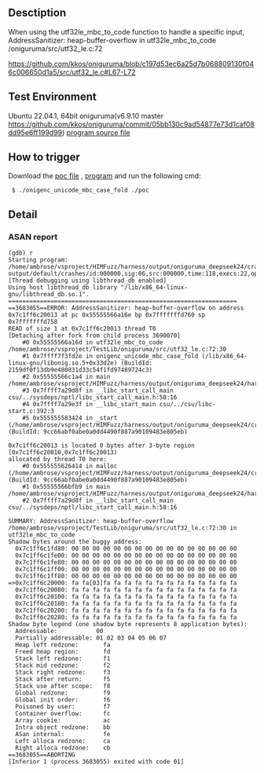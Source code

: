 ## Desctiption
When using the utf32le_mbc_to_code function to handle a specific input, AddressSanitizer: heap-buffer-overflow in utf32le_mbc_to_code /oniguruma/src/utf32_le.c:72

https://github.com/kkos/oniguruma/blob/c197d53ec6a25d7b068809130f046c006650d1a5/src/utf32_le.c#L67-L72

## Test Environment
Ubuntu 22.04.1, 64bit
oniguruma(v6.9.10 master https://github.com/kkos/oniguruma/commit/05bb130c9ad54877e73d1caf08dd95e6ff199d99)
[program source file](https://github.com/ambrosecm/pocs/blob/main/oniguruma/utf32le_mbc_to_code/onigenc_unicode_mbc_case_fold.c)

## How to trigger
Download the [poc file](https://github.com/ambrosecm/pocs/blob/main/oniguruma/utf32le_mbc_to_code/poc) , [program](https://github.com/ambrosecm/pocs/blob/main/oniguruma/utf32le_mbc_to_code/onigenc_unicode_mbc_case_fold) and run the following cmd:
```
 $ ./onigenc_unicode_mbc_case_fold ./poc
```

## Detail
### ASAN report
```
(gdb) r
Starting program: /home/ambrose/vsproject/HIMFuzz/harness/output/oniguruma_deepseek24/crashes/utf32_le.c/utf32le_mbc_case_fold/onigenc_unicode_mbc_case_fold/onigenc_unicode_mbc_case_fold output/default/crashes/id:000000,sig:06,src:000000,time:118,execs:22,op:havoc,rep:12
[Thread debugging using libthread_db enabled]
Using host libthread_db library "/lib/x86_64-linux-gnu/libthread_db.so.1".
=================================================================
==3683055==ERROR: AddressSanitizer: heap-buffer-overflow on address 0x7c1ff6c20013 at pc 0x55555566a16e bp 0x7fffffffd760 sp 0x7fffffffd758
READ of size 1 at 0x7c1ff6c20013 thread T0
[Detaching after fork from child process 3690070]
    #0 0x55555566a16d in utf32le_mbc_to_code /home/ambrose/vsproject/TestLib/oniguruma/src/utf32_le.c:72:30
    #1 0x7ffff7f3fd2e in onigenc_unicode_mbc_case_fold (/lib/x86_64-linux-gnu/libonig.so.5+0x33d2e) (BuildId: 2159df0f13db9e480831d33c54f1fd97489724c3)
    #2 0x55555566c1a4 in main /home/ambrose/vsproject/HIMFuzz/harness/output/oniguruma_deepseek24/harness/code/utf32_le.c/utf32le_mbc_case_fold/onigenc_unicode_mbc_case_fold.c:46:18
    #3 0x7ffff7a29d8f in __libc_start_call_main csu/../sysdeps/nptl/libc_start_call_main.h:58:16
    #4 0x7ffff7a29e3f in __libc_start_main csu/../csu/libc-start.c:392:3
    #5 0x555555583424 in _start (/home/ambrose/vsproject/HIMFuzz/harness/output/oniguruma_deepseek24/crashes/utf32_le.c/utf32le_mbc_case_fold/onigenc_unicode_mbc_case_fold/onigenc_unicode_mbc_case_fold+0x2f424) (BuildId: 9cc66abf0abe0a0dd4490f887a90109483e805eb)

0x7c1ff6c20013 is located 0 bytes after 3-byte region [0x7c1ff6c20010,0x7c1ff6c20013)
allocated by thread T0 here:
    #0 0x555555626414 in malloc (/home/ambrose/vsproject/HIMFuzz/harness/output/oniguruma_deepseek24/crashes/utf32_le.c/utf32le_mbc_case_fold/onigenc_unicode_mbc_case_fold/onigenc_unicode_mbc_case_fold+0xd2414) (BuildId: 9cc66abf0abe0a0dd4490f887a90109483e805eb)
    #1 0x55555566bfb9 in main /home/ambrose/vsproject/HIMFuzz/harness/output/oniguruma_deepseek24/harness/code/utf32_le.c/utf32le_mbc_case_fold/onigenc_unicode_mbc_case_fold.c:30:30
    #2 0x7ffff7a29d8f in __libc_start_call_main csu/../sysdeps/nptl/libc_start_call_main.h:58:16

SUMMARY: AddressSanitizer: heap-buffer-overflow /home/ambrose/vsproject/TestLib/oniguruma/src/utf32_le.c:72:30 in utf32le_mbc_to_code
Shadow bytes around the buggy address:
  0x7c1ff6c1fd80: 00 00 00 00 00 00 00 00 00 00 00 00 00 00 00 00
  0x7c1ff6c1fe00: 00 00 00 00 00 00 00 00 00 00 00 00 00 00 00 00
  0x7c1ff6c1fe80: 00 00 00 00 00 00 00 00 00 00 00 00 00 00 00 00
  0x7c1ff6c1ff00: 00 00 00 00 00 00 00 00 00 00 00 00 00 00 00 00
  0x7c1ff6c1ff80: 00 00 00 00 00 00 00 00 00 00 00 00 00 00 00 00
=>0x7c1ff6c20000: fa fa[03]fa fa fa fa fa fa fa fa fa fa fa fa fa
  0x7c1ff6c20080: fa fa fa fa fa fa fa fa fa fa fa fa fa fa fa fa
  0x7c1ff6c20100: fa fa fa fa fa fa fa fa fa fa fa fa fa fa fa fa
  0x7c1ff6c20180: fa fa fa fa fa fa fa fa fa fa fa fa fa fa fa fa
  0x7c1ff6c20200: fa fa fa fa fa fa fa fa fa fa fa fa fa fa fa fa
  0x7c1ff6c20280: fa fa fa fa fa fa fa fa fa fa fa fa fa fa fa fa
Shadow byte legend (one shadow byte represents 8 application bytes):
  Addressable:           00
  Partially addressable: 01 02 03 04 05 06 07 
  Heap left redzone:       fa
  Freed heap region:       fd
  Stack left redzone:      f1
  Stack mid redzone:       f2
  Stack right redzone:     f3
  Stack after return:      f5
  Stack use after scope:   f8
  Global redzone:          f9
  Global init order:       f6
  Poisoned by user:        f7
  Container overflow:      fc
  Array cookie:            ac
  Intra object redzone:    bb
  ASan internal:           fe
  Left alloca redzone:     ca
  Right alloca redzone:    cb
==3683055==ABORTING
[Inferior 1 (process 3683055) exited with code 01]
```
